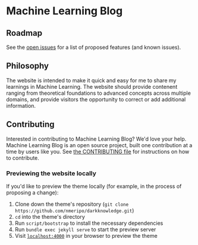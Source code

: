# Machine Learning Blog

## Roadmap

See the [open issues](https://github.com/pages-themes/merlot/issues) for a list of proposed features (and known issues).

## Philosophy

The website is intended to make it quick and easy for me to share my learnings in Machine Learning. The website should provide contenent ranging from theoretical foundations to advanced concepts across multiple domains, and provide visitors the opportunity to correct or add additional information. 

## Contributing

Interested in contributing to Machine Learning Blog? We'd love your help. Machine Learning Blog is an open source project, built one contribution at a time by users like you. See [the CONTRIBUTING file](docs/CONTRIBUTING.md) for instructions on how to contribute.

### Previewing the website locally

If you'd like to preview the theme locally (for example, in the process of proposing a change):

1. Clone down the theme's repository (`git clone https://github.com/nmeripo/darkknowledge.git`)
2. `cd` into the theme's directory
3. Run `script/bootstrap` to install the necessary dependencies
4. Run `bundle exec jekyll serve` to start the preview server
5. Visit [`localhost:4000`](http://localhost:4000) in your browser to preview the theme
